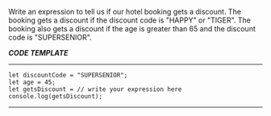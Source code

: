
Write an expression to tell us if our hotel booking gets a discount.
The booking gets a discount if the discount code is "HAPPY" or "TIGER".
The booking also gets a discount if the age is greater than 65 and
the discount code is "SUPERSENIOR".

***CODE TEMPLATE***
*************
```JS
let discountCode = "SUPERSENIOR";
let age = 45;
let getsDiscount = // write your expression here
console.log(getsDiscount);
```
**************
